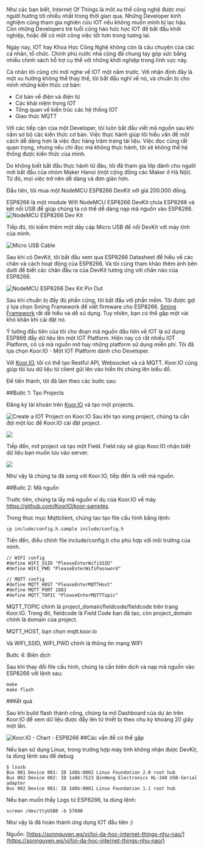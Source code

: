 Như các bạn biết, Internet Of Things là môt xu thế công nghệ được mọi người hướng tới nhiều nhất trong thời gian qua. Những Developer kinh nghiệm cũng tham gia nghiên cứu IOT nếu không muốn mình bị lạc hậu. Còn những Developers trẻ tuổi cũng háo hức học IOT để bắt đầu khởi nghiệp, hoặc để có một công việc tốt hơn trong tương lai.

Ngày nay,  IOT hay Khoa Học Công Nghệ không còn là câu chuyện của các cá nhân, tổ chức. Chính phủ nước nhà cũng đã chung tay góp sức bằng nhiều chính sách hỗ trợ cụ thể với những khởi nghiệp trong lĩnh vực này.

Cá nhân tôi cũng chỉ mới nghe về IOT một năm trước. Với nhận định đây là một xu hướng không thể thay thể, tôi bắt đầu nghĩ về nó, và chuẩn bị cho mình những kiến thức cơ bản:

- Cơ bản về điện và điện tử
- Các khái niệm trong IOT
- Tổng quan về kiến trúc các hệ thống IOT
- Giao thức MQTT

Với các tiếp cận của một Developer, tôi luôn bắt đầu viết mã nguồn sau khi nắm sơ bộ các kiến thức cơ bản. Việc thực hành giúp tôi hiểu vấn đề một cách dễ dàng hơn là việc đọc hàng trăm trang tài liệu. Việc đọc cũng rất quan trọng, nhưng nếu chỉ đọc mà không thực hành, tôi sẽ không thể hệ thống được kiến thức của mình.

Do không biết bắt đầu thực hành từ đâu, tôi đã tham gia lớp dành cho người mới bắt đầu của nhóm Maker Hanoi (một cộng đồng các Maker ở Hà Nội). Từ đó, mọi việc trở nên dễ dàng và đơn giản hơn.

Đầu tiên, tôi mua một NodeMCU ESP8266 DevKit với giá 200.000 đồng.

ESP8266 là một module Wifi
NodeMCU ESP8266 DevKit chứa ESP8266 và kết nối USB để giúp chúng ta có thể dễ dàng nạp mã nguồn vào ESP8266.
![NodeMCU ESP8266 Dev Kit](https://sonnguyen.ws/wp-content/uploads/2016/10/14458255952182.jpg)

Tiếp đó, tôi kiếm thêm một dây cáp Micro USB để nối DevKit với máy tính của mình.

![Micro USB Cable](https://sonnguyen.ws/wp-content/uploads/2016/10/gc38111-usb-to-micro-usb.jpg)

Sau khi có DevKit, tôi bắt đầu xem qua ESP8266 Datasheet để hiểu về các chân và cách hoạt động của ESP8266. Và tôi cũng tham khảo thêm ảnh bên dưới để biết các chân đầu ra của DevKit tương ứng với chân nào của ESP8266.

![NodeMCU ESP8266 Dev Kit Pin Out](https://sonnguyen.ws/wp-content/uploads/2016/10/NODEMCU_DEVKIT_V1_0_PINMAP.png)

Sau khi chuẩn bị đầy đủ phần cứng, tôi bắt đầu với phần mềm. Tôi được gợi ý lựa chọn Sming Framework  để viết firmware cho ESP8266. [Sming Framework](https://github.com/SmingHub/Sming) rất dễ hiểu và dễ sử dụng. Tuy nhiên, bạn có thể gặp một vài khó khăn khi cài đặt nó.

Ý tưởng đầu tiên của tôi cho đoạn mã nguồn đầu tiên về IOT là sử dụng ESP866 đẩy dữ liệu lên một IOT Platform. Hiện nay có rất nhiều IOT Platform, có cả mã nguồn mở hay những platform sử dụng miễn phí. Tôi đã lựa chọn Koor.IO - Môt IOT Platform dành cho Developer.

Với [Koor.IO](https://koor.io), tôi có thể tạo Restful API, Websocket và cả MQTT. Koor.IO cũng giúp tôi lưu dữ liệu từ client gửi lên vào hiển thị chúng lên biểu đồ.

Để tiến thành, tôi đã làm theo các bước sau:

##Bước 1: Tạo Projects

Đăng ký tài khoản trên [Koor.IO](https://koor.io) và tạo một projects.

![Create a IOT Project on Koor.IO](https://sonnguyen.ws/wp-content/uploads/2016/10/2016-10-12_1659.png)
Sau khi tạo xong project, chúng ta cần đợi một lúc để Koor.IO cài đặt project.

![](https://sonnguyen.ws/wp-content/uploads/2016/10/2016-10-12_1700.png)

Tiếp đến, mở project và tạo một Field. Field này sẽ giúp Koor.IO nhận biết dữ liệu bạn muốn lưu vào server.

![](https://sonnguyen.ws/wp-content/uploads/2016/10/2016-10-12_1704.png)

Như vậy là chúng ta đã xong với Koor.IO, tiếp đến là viết mã nguồn.

##Bước 2: Mã nguồn

Trước tiên, chúng ta lấy mã nguồn ví dụ của Koor.IO về máy https://github.com/KoorIO/koor-samples.

Trong thưc mục Mqttclient, chúng tao tạo file cấu hình bằng lệnh:
```
cp include/config.h.sample include/config.h
```
Tiến đến, điều chình file include/config.h cho phù hợp với môi trường của mình.
```
// WIFI config
#define WIFI_SSID "PleaseEnterWifiSSID"
#define WIFI_PWD "PleaseEnterWifiPassword"

// MQTT config
#define MQTT_HOST "PleaseEnterMQTTHost"
#define MQTT_PORT 1883
#define MQTT_TOPIC "PleaseEnterMQTTTopic"
```
MQTT_TOPIC  chính là project_domain/fieldcode/fieldcode trên trang Koor.IO. Trong đó, fieldcode là Field Code bạn đã tạo, còn project_domain chính là domain của project.

MQTT_HOST, bạn chọn mqtt.koor.io

Và  WIFI_SSID, WIFI_PWD chính là thông tin mạng WIFI

Bước 4: Biên dịch

Sau khi thay đổi file cấu hình, chúng ta cần biên dịch và nạp mã nguồn vào ESP8266 với lệnh sau:
```
make
make flash
```
##Kết quả

Sau khi build flash thành công, chúng ta mở Dashboard của dự án trên Koor.IO để xem dữ liệu được đẩy lên từ thiết bị theo chu kỳ khoảng 20 giây một lần.

![Koor.IO - Chart - ESP8266](https://sonnguyen.ws/wp-content/uploads/2016/10/2016-10-12_1707.png)
##Các vấn đề có thể gặp

Nếu bạn sử dụng Linux, trong trường hợp máy tính không nhận được DevKit, ta dùng lệnh sau để debug
```
$ lsusb
Bus 001 Device 001: ID 1d6b:0002 Linux Foundation 2.0 root hub
Bus 002 Device 002: ID 1a86:7523 QinHeng Electronics HL-340 USB-Serial adapter
Bus 002 Device 001: ID 1d6b:0001 Linux Foundation 1.1 root hub
```
Nếu bạn muốn thấy Logs từ ESP8266, ta dùng lệnh:
```
screen /dev/ttyUSB0 -b 57600
```
Như vậy là đã hoàn thành ứng dụng IOT đầu tiên :)

Nguồn: [https://sonnguyen.ws/vi/toi-da-hoc-internet-things-nhu-nao/](https://sonnguyen.ws/vi/toi-da-hoc-internet-things-nhu-nao/)
